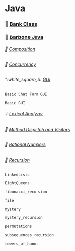 # Java

### :bank: [Bank Class](https://github.com/aya-nashawati/Java/tree/master/Bank%20Class)

### :straight_ruler: [Barbone Java](https://github.com/aya-nashawati/Java/tree/master/Barebone%20Java)

###### :roller_coaster: [Composition](https://github.com/aya-nashawati/Java/tree/master/Composition%20over%20Inheritance)

###### :checkered_flag: [Concurrency](https://github.com/aya-nashawati/Java/tree/master/Concurrency)

###### ":white_square_b: [GUI](https://github.com/aya-nashawati/Java/tree/master/GUI)

    Basic Chat Form GUI

    Basic GUI

###### :bulb: [Lexical Analyzer](https://github.com/aya-nashawati/Java/tree/master/Lexical%20Analyzer)

###### :running: [Method Dispatch and Visitors](https://github.com/aya-nashawati/Java/tree/master/Method%20Dispatch%20and%20Visitors)

###### :1234: [Rational Numbers](https://github.com/aya-nashawati/Java/tree/master/Rational%20Numbers)

###### :repeat: [Recursion](https://github.com/aya-nashawati/Java/tree/master/Recursion)

    LinkedLists
    
    EightQueens
    
    fibonacci_recursion

    file

    mystery

    mystery_recursion

    permutations

    subsequences_recursion

    towers_of_hanoi
